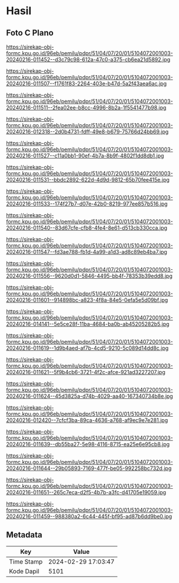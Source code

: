 # Hasil

## Foto C Plano

https://sirekap-obj-formc.kpu.go.id/96eb/pemilu/pdpr/51/04/07/20/01/5104072001003-20240216-011452--d3c79c98-612a-47c0-a375-cb6ea21d5892.jpg

https://sirekap-obj-formc.kpu.go.id/96eb/pemilu/pdpr/51/04/07/20/01/5104072001003-20240216-011507--f1761f83-2264-403e-b47d-5a2f43aea6ac.jpg

https://sirekap-obj-formc.kpu.go.id/96eb/pemilu/pdpr/51/04/07/20/01/5104072001003-20240216-011511--2fea02ee-b8cc-4996-8b2a-1f5541477b98.jpg

https://sirekap-obj-formc.kpu.go.id/96eb/pemilu/pdpr/51/04/07/20/01/5104072001003-20240216-012318--2d0b4731-fdff-49e8-b679-75766d24bb69.jpg

https://sirekap-obj-formc.kpu.go.id/96eb/pemilu/pdpr/51/04/07/20/01/5104072001003-20240216-011527--c11a0bb1-90ef-4b7a-8b9f-4802f1dd8db1.jpg

https://sirekap-obj-formc.kpu.go.id/96eb/pemilu/pdpr/51/04/07/20/01/5104072001003-20240216-011531--bbdc2892-622d-4d9d-9812-65b70fee415e.jpg

https://sirekap-obj-formc.kpu.go.id/96eb/pemilu/pdpr/51/04/07/20/01/5104072001003-20240216-011533--174f27b7-d07e-42b0-8219-977ee857b516.jpg

https://sirekap-obj-formc.kpu.go.id/96eb/pemilu/pdpr/51/04/07/20/01/5104072001003-20240216-011540--83d67cfe-cfb8-4fe4-8e61-d513cb330cca.jpg

https://sirekap-obj-formc.kpu.go.id/96eb/pemilu/pdpr/51/04/07/20/01/5104072001003-20240216-011547--fd3ae788-fb1d-4a99-a1d3-ad8c89eb4ba7.jpg

https://sirekap-obj-formc.kpu.go.id/96eb/pemilu/pdpr/51/04/07/20/01/5104072001003-20240216-011556--9620d0d1-5846-4495-bb4f-78353b39edd8.jpg

https://sirekap-obj-formc.kpu.go.id/96eb/pemilu/pdpr/51/04/07/20/01/5104072001003-20240216-011601--914898bc-a823-4f8a-84e5-0efa5e5d09bf.jpg

https://sirekap-obj-formc.kpu.go.id/96eb/pemilu/pdpr/51/04/07/20/01/5104072001003-20240216-014141--5e5ce28f-11ba-4684-ba0b-ab45205282b5.jpg

https://sirekap-obj-formc.kpu.go.id/96eb/pemilu/pdpr/51/04/07/20/01/5104072001003-20240216-011619--1d9b4aed-af7b-4cd5-9210-5c089d14dd8c.jpg

https://sirekap-obj-formc.kpu.go.id/96eb/pemilu/pdpr/51/04/07/20/01/5104072001003-20240216-011621--5f9b4cb6-3721-4f2c-afce-921ad3227207.jpg

https://sirekap-obj-formc.kpu.go.id/96eb/pemilu/pdpr/51/04/07/20/01/5104072001003-20240216-011624--45d3825a-d74b-4029-aa40-167340734b8e.jpg

https://sirekap-obj-formc.kpu.go.id/96eb/pemilu/pdpr/51/04/07/20/01/5104072001003-20240216-012420--7cfcf3ba-89ca-4636-a768-af9ec9e7e281.jpg

https://sirekap-obj-formc.kpu.go.id/96eb/pemilu/pdpr/51/04/07/20/01/5104072001003-20240216-011639--db55ba27-5e98-4116-8715-ea25e6e95cb8.jpg

https://sirekap-obj-formc.kpu.go.id/96eb/pemilu/pdpr/51/04/07/20/01/5104072001003-20240216-011644--29b05893-7169-477f-be05-992258bc732d.jpg

https://sirekap-obj-formc.kpu.go.id/96eb/pemilu/pdpr/51/04/07/20/01/5104072001003-20240216-011651--265c7eca-d2f5-4b7b-a3fc-d41705e19059.jpg

https://sirekap-obj-formc.kpu.go.id/96eb/pemilu/pdpr/51/04/07/20/01/5104072001003-20240216-011459--988380a2-6c44-445f-bf95-ad87b6dd9be0.jpg


## Metadata

| Key        | Value               |
| ---------- | ------------------- |
| Time Stamp | 2024-02-29 17:03:47 |
| Kode Dapil | 5101                |




